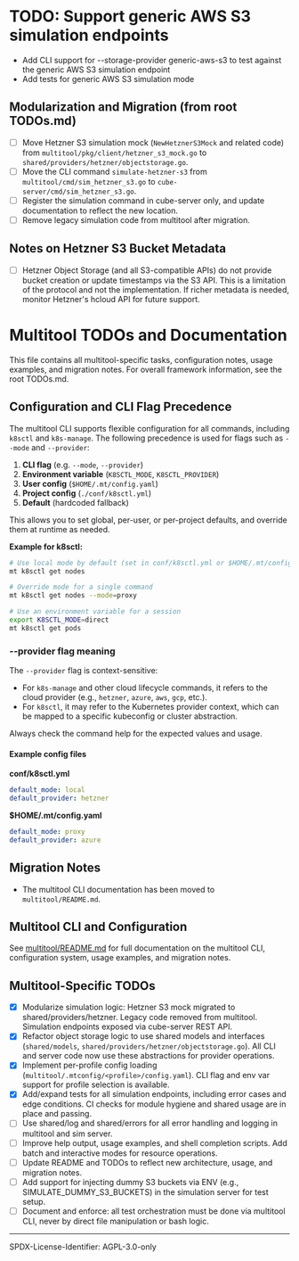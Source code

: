 # TODO: Support generic AWS S3 simulation endpoints
- Add CLI support for --storage-provider generic-aws-s3 to test against the generic AWS S3 simulation endpoint
- Add tests for generic AWS S3 simulation mode
## Modularization and Migration (from root TODOs.md)

- [ ] Move Hetzner S3 simulation mock (`NewHetznerS3Mock` and related code) from `multitool/pkg/client/hetzner_s3_mock.go` to `shared/providers/hetzner/objectstorage.go`.
- [ ] Move the CLI command `simulate-hetzner-s3` from `multitool/cmd/sim_hetzner_s3.go` to `cube-server/cmd/sim_hetzner_s3.go`.
- [ ] Register the simulation command in cube-server only, and update documentation to reflect the new location.
- [ ] Remove legacy simulation code from multitool after migration.

## Notes on Hetzner S3 Bucket Metadata
- [ ] Hetzner Object Storage (and all S3-compatible APIs) do not provide bucket creation or update timestamps via the S3 API. This is a limitation of the protocol and not the implementation. If richer metadata is needed, monitor Hetzner's hcloud API for future support.
# Multitool TODOs and Documentation

This file contains all multitool-specific tasks, configuration notes, usage examples, and migration notes. For overall framework information, see the root TODOs.md.

## Configuration and CLI Flag Precedence

The multitool CLI supports flexible configuration for all commands, including `k8sctl` and `k8s-manage`. The following precedence is used for flags such as `--mode` and `--provider`:

1. **CLI flag** (e.g. `--mode`, `--provider`)
2. **Environment variable** (`K8SCTL_MODE`, `K8SCTL_PROVIDER`)
3. **User config** (`$HOME/.mt/config.yaml`)
4. **Project config** (`./conf/k8sctl.yml`)
5. **Default** (hardcoded fallback)

This allows you to set global, per-user, or per-project defaults, and override them at runtime as needed.

**Example for k8sctl:**

```sh
# Use local mode by default (set in conf/k8sctl.yml or $HOME/.mt/config.yaml)
mt k8sctl get nodes

# Override mode for a single command
mt k8sctl get nodes --mode=proxy

# Use an environment variable for a session
export K8SCTL_MODE=direct
mt k8sctl get pods
```

### --provider flag meaning

The `--provider` flag is context-sensitive:

- For `k8s-manage` and other cloud lifecycle commands, it refers to the cloud provider (e.g., `hetzner`, `azure`, `aws`, `gcp`, etc.).
- For `k8sctl`, it may refer to the Kubernetes provider context, which can be mapped to a specific kubeconfig or cluster abstraction.

Always check the command help for the expected values and usage.

#### Example config files

**conf/k8sctl.yml**
```yaml
default_mode: local
default_provider: hetzner
```

**$HOME/.mt/config.yaml**
```yaml
default_mode: proxy
default_provider: azure
```

## Migration Notes

- The multitool CLI documentation has been moved to `multitool/README.md`.

## Multitool CLI and Configuration

See [multitool/README.md](./multitool/README.md) for full documentation on the multitool CLI, configuration system, usage examples, and migration notes.

## Multitool-Specific TODOs

- [x] Modularize simulation logic: Hetzner S3 mock migrated to shared/providers/hetzner. Legacy code removed from multitool. Simulation endpoints exposed via cube-server REST API.
- [x] Refactor object storage logic to use shared models and interfaces (`shared/models`, `shared/providers/hetzner/objectstorage.go`). All CLI and server code now use these abstractions for provider operations.
- [x] Implement per-profile config loading (`multitool/.mtconfig/<profile>/config.yaml`). CLI flag and env var support for profile selection is available.
- [x] Add/expand tests for all simulation endpoints, including error cases and edge conditions. CI checks for module hygiene and shared usage are in place and passing.
- [ ] Use shared/log and shared/errors for all error handling and logging in multitool and sim server.
- [ ] Improve help output, usage examples, and shell completion scripts. Add batch and interactive modes for resource operations.
- [ ] Update README and TODOs to reflect new architecture, usage, and migration notes.
- [ ] Add support for injecting dummy S3 buckets via ENV (e.g., SIMULATE_DUMMY_S3_BUCKETS) in the simulation server for test setup.
- [ ] Document and enforce: all test orchestration must be done via multitool CLI, never by direct file manipulation or bash logic.

---
SPDX-License-Identifier: AGPL-3.0-only
